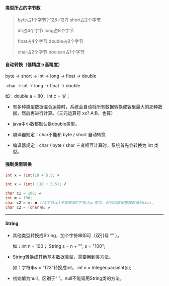 ####  类型所占的字节数

> byte占1个字节(-128~127)	short占2个字节
>
> int占4个字节	 long占8个字节
>
> float占4个字节	double占8个字节
>
> char占2个字节	boolean占1个字节



#### 自动转换（低精度->高精度）

byte -> short -> int -> long -> float -> double

​			char -> int -> long -> float -> double

如：double a = 80，int c = ’a‘；

- 有多种类型数据混合运算时，系统会自动将所有数据转换成容里最大的那种数据，然后再进行计算。（三元运算符 xx? A:B，也算）

- java中小数都默认是double类型。

- 编译器规定：char不能和 byte / short 自动转换

- 编译器规定：char / byte / shor 三者相互计算时，系统首先会转换为 int 类型。



#### 强制类型转换

```java
int x = (int)10 + 5.5; ×

int x = (int) (10 + 5.5); √
```

``` java
char c1 = 100; ✔
int m = 100;
char c2 = m; ❌ //4字节int不能转换2字节char类型，但可以直接整数赋值给char。
char c2 = (char)m; ✔
```

---

 #### String

- 其他类型转换成String，加个字符串即可（双引号 “” ）。

  如：int n = 100； String s = n + "";  s = "100";

- String转换成其他基本数据类型，需要用到类方法。

  如：字符串s = “123”转换成int， int n = Integer.parseInt(s);
  
- 初始值为null，区别于“ ”。null不能调用String类的方法。

 



 


